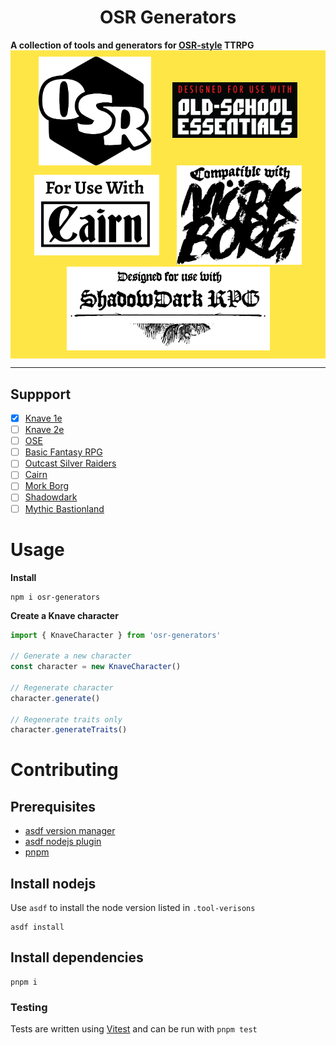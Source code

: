 <div>
  <h1 align="center">OSR Generators</h1>
  <strong>
    A collection of tools and generators for <a href="https://en.wikipedia.org/wiki/Old_School_Renaissance">OSR-style</a> TTRPG
  </strong>

  <div
    style="display: flex; flex-wrap: wrap;justify-content: space-evenly; align-items: center; background-color: #ffe647; padding: 10px 10px;"
  >
    <img
        style="width: 180px; background: transparent"
        alt="OSR logo"
        src="docs/images/osr-logo.png"
    />
    <a href="https://necroticgnome.com/">
      <img
        style="width: 200px"
        alt="Designed for use with Old-School Essentials"
        src="docs/images/use-with-OSE.png"
      />
    </a>
      <a href="https://cairnrpg.com/">
      <img
        style="width: 200px"
        alt="For use with Cairn"
        src="docs/images/use-with-Cairn.jpg"
      />
    </a>
      <a href="https://morkborg.com/">
      <img
        style="width: 200px; background: transparent"
        alt="Compatible with Mork Borg"
        src="docs/images/compatible-with-Mork-Borg-vert.svg"
      />
    </a>
    <a href="https://www.thearcanelibrary.com/pages/shadowdark">
      <img
        style="width: 325px; background: transparent"
        alt="Designed for use with Shadowdark RPG"
        src="docs/images/Third_Party_Shadowdark_Logo_Black.png"
      />
    </a>
  </div>
</div>

<hr />

## Suppport

- [x] [Knave 1e](https://questingbeast.itch.io/knave)
- [ ] [Knave 2e](https://questingbeast.itch.io/knave-second-edition)
- [ ] [OSE](https://oldschoolessentials.necroticgnome.com/srd/index.php/Main_Page)
- [ ] [Basic Fantasy RPG](https://www.basicfantasy.org/)
- [ ] [Outcast Silver Raiders](https://www.osr-rpg.com/)
- [ ] [Cairn](https://cairnrpg.com/)
- [ ] [Mork Borg](https://morkborg.com/)
- [ ] [Shadowdark](https://www.thearcanelibrary.com/pages/shadowdark)
- [ ] [Mythic Bastionland](https://www.drivethrurpg.com/en/product/514996/mythic-bastionland)

# Usage

**Install**

```shell
npm i osr-generators
```

**Create a Knave character**

```typescript
import { KnaveCharacter } from 'osr-generators'

// Generate a new character
const character = new KnaveCharacter()

// Regenerate character
character.generate()

// Regenerate traits only
character.generateTraits()
```

# Contributing

## Prerequisites

- [asdf version manager](https://asdf-vm.com/)
- [asdf nodejs plugin](https://github.com/asdf-vm/asdf-nodejs)
- [pnpm](https://pnpm.io/)

## Install nodejs

Use `asdf` to install the node version listed in `.tool-verisons`

```shell
asdf install
```

## Install dependencies

```shell
pnpm i
```

### Testing

Tests are written using [Vitest](https://vitest.dev/) and can be run with `pnpm test`
